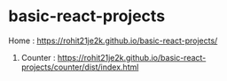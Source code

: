 # basic-react-projects

Home : https://rohit21je2k.github.io/basic-react-projects/

1. Counter : https://rohit21je2k.github.io/basic-react-projects/counter/dist/index.html
